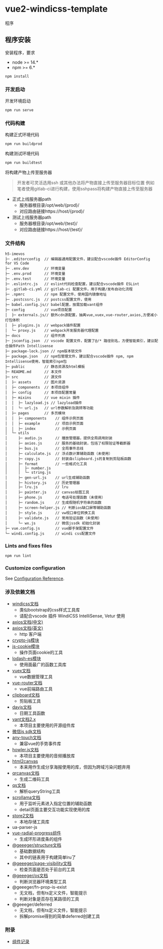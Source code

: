 # vue2-windicss-template

程序

## 程序安装

安装程序，要求

+ node >= 14.*
+ npm >= 6.*

```
npm install
```

### 开发启动

开发环境启动

```
npm run serve
```

### 代码构建

构建正式环境代码
```
npm run buildprod
```

构建测试环境代码
```
npm run buildtest
```

将构建产物上传至服务器

> 开发者可灵活选用ssh 或其他办法将产物直接上传至服务器目标位置
> 例如笔者使用gitlab-ci进行构建，使用sshpass将构建产物直接上传至服务器

+ 正式上线服务器path
  + 服务器根目录/opt/web/{prod}/
  + 对应路由链接https://host/{prod}/
+ 测试上线服务器path
  + 服务器根目录/opt/web/{test}/
  + 对应路由链接https://host/{test}/

### 文件结构
```
h5-imevos
├─ .editorconfig  // 编辑器通用配置文件，建议配合vscode插件 EditorConfig for VS Code
├─ .env.dev       // 环境变量
├─ .env.prod      // 环境变量
├─ .env.test      // 环境变量
├─ .eslintrc.js   // eslint代码检查配置，建议配合vscode插件 ESLint
├─ .gitlab-ci.yml // gitlab-ci 配置文件，用于构建/发布自动化流程
├─ .npmrc         // npm 配置文件，使用国内镜像地址
├─ .postcssrc.js  // postcss配置文件，使用
├─ babel.config.js// babel配置，按需加载vant组件
├─ config         // vue项目配置
│  ├─ externals.js// 额外cdn源配置，抽离vue,vuex,vue-router,axios,方便减小打包体积
│  ├─ plugins.js  // webpack插件配置
│  └─ proxy.js    // webpack开发服务器代理配置
├─ docs           // 组件列表
├─ jsconfig.json  // vscode 配置文件，配置了@/* 路径别名，方便智能索引，建议配合插件Path Intellisense
├─ package-lock.json // npm版本锁文件
├─ package.json   // npm包管理文件，建议配合vscode插件 npm, npm Intellisense使用，智能索引npm包
├─ public         // 静态资源及html模板
├─ README.md      // 本文件
├─ src            // 源文件
│  ├─ assets      // 图片资源
│  ├─ components  // 本项目组件
│  ├─ config      // 本项目配置常量
│  ├─ mixins      // vue mixin 插件
│  │  ├─ lazyload.js // lazyload插件
│  │  └─ url.js   // url参数解析及跳转等功能
│  ├─ pages       // 多页模块
│  │  ├─ components    // 组件示例页面
│  │  ├─ example       // 项目示例页面
│  │  ├─ index         // 示例页面
│  └─ utils
│     ├─ audio.js      // 播放管理器，提供全局调用封装
│     ├─ axios.js      // 服务的基础封装，包括了权限验证等截断器
│     ├─ bus.js        // 全局事件总线
│     ├─ calculate.js  // 浮点数计算辅助函数（未使用）
│     ├─ copy.js       // 封装自clipboard.js的复制到剪贴板函数
│     ├─ format        // 一些格式化工具
│     │  ├─ number.js
│     │  └─ string.js
│     ├─ gen-url.js    // url生成辅助函数
│     ├─ history.js    // 历史管理器
│     ├─ lru.js        // lru
│     ├─ painter.js    // canvas绘图工具
│     ├─ phone.js      // 电话号处理函数（未使用）
│     ├─ random.js     // 生成假随机字符串的函数
│     ├─ screen-helper.js // 判断ios缺口屏等辅助函数
│     ├─ style.js      // vw视口单位转换工具
│     ├─ validate.js   // 常用验证函数（未使用）
│     └─ wx.js         // 微信jssdk 初始化封装
├─ vue.config.js       // vue脚手架配置文件
└─ windi.config.js     // windi css配置文件

```


### Lints and fixes files
```
npm run lint
```

### Customize configuration
See [Configuration Reference](https://cli.vuejs.org/config/).

### 涉及依赖文档

- [windicss文档](https://windicss.org/utilities/flexbox.html)
  - 类似bootstrap的css样式工具库
  - 请配合vscode 插件 WindiCSS IntelliSense, Vetur 使用
- [axios文档(中文)](http://axios-js.com/zh-cn/docs/index.html)
- [axios文档(英文)](https://axios-http.com)
  - http 客户端
- [crypto-js模块](https://github.com/brix/crypto-js)
- [js-cookie模块](https://github.com/js-cookie/js-cookie)
  - 操作页面cookie的工具
- [lodash-es模块](https://lodash.com/docs/4.17.15)
  - 使用面最广的函数工具库
- [vuex文档](https://vuex.vuejs.org/zh/)
  - vue数据管理工具
- [vue-router文档](https://router.vuejs.org/zh/)
  - vue前端路由工具
- [clipboard文档](https://clipboardjs.com/)
  - 剪贴板工具
- [dayjs文档](https://dayjs.fenxianglu.cn/)
  - 日期工具函数
- [vant文档2.x](https://vant-contrib.gitee.io/vant/#/zh-CN)
  - 本项目主要使用的开源组件库
- [微信js sdk文档](https://developers.weixin.qq.com/doc/offiaccount/OA_Web_Apps/JS-SDK.html)
- [any-touch文档](https://github.com/any86/any-touch)
  - 兼容vue的手势事件库
- [howler.js文档](https://howlerjs.com/)
  - 本项目主要使用的音频播放库
- [html2canvas](https://html2canvas.hertzen.com/)
  - 本来用作生成分享海报使用的库，但因为跨域污染问题弃用
- [qrcanvas文档](https://github.com/gera2ld/qrcanvas)
  - 生成二维码工具
- [qs文档](https://github.com/ljharb/qs)
  - 解析queryString工具
- [scrollama文档](https://github.com/russellgoldenberg/scrollama)
  - 用于监听元素进入指定位置的辅助函数
  - detail页面主要交互功能实现使用的库
- [store2文档](https://github.com/nbubna/store)
  - 本地存储工具库
- ua-parser-js
- [vue-radial-progress组件](https://github.com/wyzantinc/vue-radial-progress)
  - 生成环形进度条的组件
- [@geeeger/structure文档](https://github.com/geeeger-pkgs/utils/tree/master/packages/structure)
  - 基础数据结构
  - 其中的链表用于构建简单lru了
- [@geeeger/page-visibility文档](https://github.com/geeeger-pkgs/utils/tree/master/packages/page-visibility)
  - 检查页面是否处于前台的工具
- [@geeeger/os文档](https://github.com/geeeger-pkgs/utils/tree/master/packages/os)
  - 判断浏览器环境类型工具
- @geeeger/fn-prop-is-exist
  - 无文档，但有ts定义文件，智能提示
  - 判断对象是否存在某路径的工具
- @geeeger/deferred
  - 无文档，但有ts定义文件，智能提示
  - 拆解promise得到的简单deferred创建工具

### 附录

- [组件记录](./docs/components.md)
